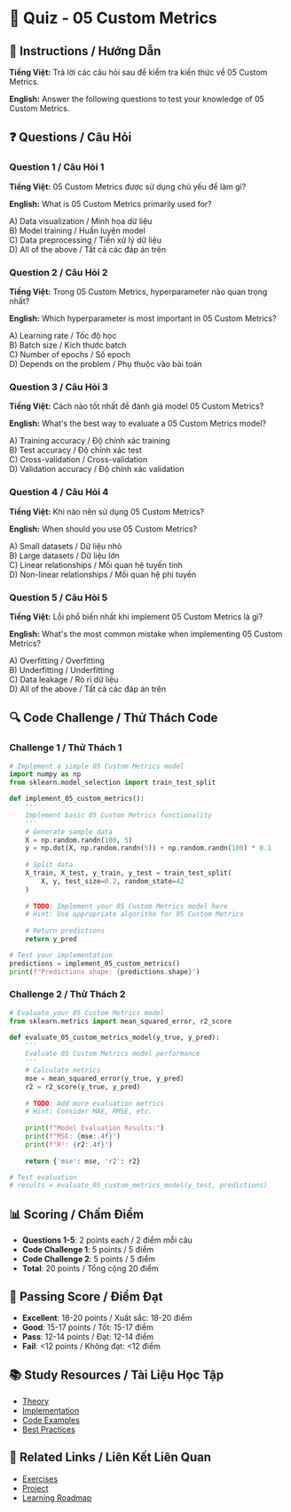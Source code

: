 # 🧠 Quiz - 05 Custom Metrics

## 📝 Instructions / Hướng Dẫn

**Tiếng Việt:** Trả lời các câu hỏi sau để kiểm tra kiến thức về 05 Custom Metrics.

**English:** Answer the following questions to test your knowledge of 05 Custom Metrics.

## ❓ Questions / Câu Hỏi

### Question 1 / Câu Hỏi 1
**Tiếng Việt:** 05 Custom Metrics được sử dụng chủ yếu để làm gì?

**English:** What is 05 Custom Metrics primarily used for?

A) Data visualization / Minh họa dữ liệu  
B) Model training / Huấn luyện model  
C) Data preprocessing / Tiền xử lý dữ liệu  
D) All of the above / Tất cả các đáp án trên

### Question 2 / Câu Hỏi 2
**Tiếng Việt:** Trong 05 Custom Metrics, hyperparameter nào quan trọng nhất?

**English:** Which hyperparameter is most important in 05 Custom Metrics?

A) Learning rate / Tốc độ học  
B) Batch size / Kích thước batch  
C) Number of epochs / Số epoch  
D) Depends on the problem / Phụ thuộc vào bài toán

### Question 3 / Câu Hỏi 3
**Tiếng Việt:** Cách nào tốt nhất để đánh giá model 05 Custom Metrics?

**English:** What's the best way to evaluate a 05 Custom Metrics model?

A) Training accuracy / Độ chính xác training  
B) Test accuracy / Độ chính xác test  
C) Cross-validation / Cross-validation  
D) Validation accuracy / Độ chính xác validation

### Question 4 / Câu Hỏi 4
**Tiếng Việt:** Khi nào nên sử dụng 05 Custom Metrics?

**English:** When should you use 05 Custom Metrics?

A) Small datasets / Dữ liệu nhỏ  
B) Large datasets / Dữ liệu lớn  
C) Linear relationships / Mối quan hệ tuyến tính  
D) Non-linear relationships / Mối quan hệ phi tuyến

### Question 5 / Câu Hỏi 5
**Tiếng Việt:** Lỗi phổ biến nhất khi implement 05 Custom Metrics là gì?

**English:** What's the most common mistake when implementing 05 Custom Metrics?

A) Overfitting / Overfitting  
B) Underfitting / Underfitting  
C) Data leakage / Rò rỉ dữ liệu  
D) All of the above / Tất cả các đáp án trên

## 🔍 Code Challenge / Thử Thách Code

### Challenge 1 / Thử Thách 1
```python
# Implement a simple 05 Custom Metrics model
import numpy as np
from sklearn.model_selection import train_test_split

def implement_05_custom_metrics():
    '''
    Implement basic 05 Custom Metrics functionality
    '''
    # Generate sample data
    X = np.random.randn(100, 5)
    y = np.dot(X, np.random.randn(5)) + np.random.randn(100) * 0.1
    
    # Split data
    X_train, X_test, y_train, y_test = train_test_split(
        X, y, test_size=0.2, random_state=42
    )
    
    # TODO: Implement your 05 Custom Metrics model here
    # Hint: Use appropriate algorithm for 05 Custom Metrics
    
    # Return predictions
    return y_pred

# Test your implementation
predictions = implement_05_custom_metrics()
print(f"Predictions shape: {predictions.shape}")
```

### Challenge 2 / Thử Thách 2
```python
# Evaluate your 05 Custom Metrics model
from sklearn.metrics import mean_squared_error, r2_score

def evaluate_05_custom_metrics_model(y_true, y_pred):
    '''
    Evaluate 05 Custom Metrics model performance
    '''
    # Calculate metrics
    mse = mean_squared_error(y_true, y_pred)
    r2 = r2_score(y_true, y_pred)
    
    # TODO: Add more evaluation metrics
    # Hint: Consider MAE, RMSE, etc.
    
    print(f"Model Evaluation Results:")
    print(f"MSE: {mse:.4f}")
    print(f"R²: {r2:.4f}")
    
    return {'mse': mse, 'r2': r2}

# Test evaluation
# results = evaluate_05_custom_metrics_model(y_test, predictions)
```

## 📊 Scoring / Chấm Điểm

- **Questions 1-5**: 2 points each / 2 điểm mỗi câu
- **Code Challenge 1**: 5 points / 5 điểm
- **Code Challenge 2**: 5 points / 5 điểm
- **Total**: 20 points / Tổng cộng 20 điểm

## 🎯 Passing Score / Điểm Đạt

- **Excellent**: 18-20 points / Xuất sắc: 18-20 điểm
- **Good**: 15-17 points / Tốt: 15-17 điểm  
- **Pass**: 12-14 points / Đạt: 12-14 điểm
- **Fail**: <12 points / Không đạt: <12 điểm

## 📚 Study Resources / Tài Liệu Học Tập

- [Theory](./THEORY_05_custom_metrics.md)
- [Implementation](./IMPLEMENTATION_05_custom_metrics.md)
- [Code Examples](./CODE_EXAMPLES_05_custom_metrics.md)
- [Best Practices](./BEST_PRACTICES_05_custom_metrics.md)

## 🔗 Related Links / Liên Kết Liên Quan

- [Exercises](./EXERCISES_05_custom_metrics.md)
- [Project](./PROJECT_05_custom_metrics.md)
- [Learning Roadmap](./LEARNING_ROADMAP_05_custom_metrics.md)
